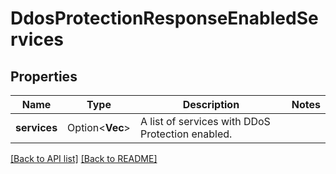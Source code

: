 # DdosProtectionResponseEnabledServices

## Properties

Name | Type | Description | Notes
------------ | ------------- | ------------- | -------------
**services** | Option<**Vec<String>**> | A list of services with DDoS Protection enabled. | 

[[Back to API list]](../README.md#documentation-for-api-endpoints) [[Back to README]](../README.md)


